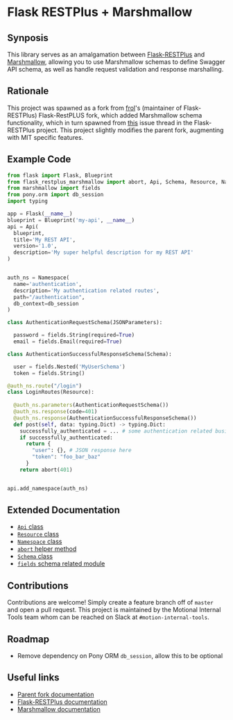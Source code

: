 # Flask RESTPlus + Marshmallow


## Synposis
This library serves as an amalgamation between [Flask-RESTPlus](https://flask-restplus.readthedocs.io/en/stable/) and [Marshmallow](https://marshmallow.readthedocs.io/en/3.0/), allowing you to use Marshmallow schemas to define Swagger API schema, as well as handle request validation and response marshalling.

## Rationale

This project was spawned as a fork from [frol](https://github.com/frol)'s (maintainer of Flask-RESTPlus) Flask-RestPLUS fork, which added Marshmallow schema functionality, which in turn spawned from [this](https://github.com/noirbizarre/flask-restplus/issues/9#issuecomment-422555888) issue thread in the Flask-RESTPlus project. This project slightly modifies the parent fork, augmenting with MIT specific features.

## Example Code
```python
from flask import Flask, Blueprint
from flask_restplus_marshmallow import abort, Api, Schema, Resource, Namespace, JSONParameters
from marshmallow import fields
from pony.orm import db_session
import typing

app = Flask(__name__)
blueprint = Blueprint('my-api', __name__)
api = Api(
  blueprint,
  title='My REST API',
  version='1.0',
  description='My super helpful description for my REST API'
)


auth_ns = Namespace(
  name='authentication',
  description='My authentication related routes',
  path="/authentication",
  db_context=db_session
)

class AuthenticationRequestSchema(JSONParameters):

  password = fields.String(required=True)
  email = fields.Email(required=True)

class AuthenticationSuccessfulResponseSchema(Schema):

  user = fields.Nested('MyUserSchema')
  token = fields.String()

@auth_ns.route("/login")
class LoginRoutes(Resource):
  
  @auth_ns.parameters(AuthenticationRequestSchema())
  @auth_ns.response(code=401)
  @auth_ns.response(AuthenticationSuccessfulResponseSchema())
  def post(self, data: typing.Dict) -> typing.Dict:
    successfully_authenticated = ... # some authentication related business logic here
    if successfully_authenticated:
      return {
        "user": {}, # JSON response here
        "token": "foo_bar_baz"
      }
    return abort(401)


api.add_namespace(auth_ns)
```

## Extended Documentation
- [`Api` class](https://flask-restplus.readthedocs.io/en/stable/api.html#flask_restplus.Api)
- [`Resource` class](https://flask-restplus.readthedocs.io/en/stable/api.html#flask_restplus.Resource)
- [`Namespace` class](https://flask-restplus.readthedocs.io/en/stable/api.html#flask_restplus.Namespace)
- [`abort` helper method](https://flask-restplus.readthedocs.io/en/stable/api.html#flask_restplus.Namespace.abort)
- [`Schema` class](https://marshmallow.readthedocs.io/en/latest/api_reference.html#marshmallow.Schema)
- [`fields` schema related module](https://marshmallow.readthedocs.io/en/latest/api_reference.html#module-marshmallow.fields)

## Contributions
Contributions are welcome! Simply create a feature branch off of `master` and open a pull request. This project is maintained by the Motional Internal Tools team whom can be reached on Slack at `#motion-internal-tools`.

## Roadmap
- Remove dependency on Pony ORM `db_session`, allow this to be optional

## Useful links
- [Parent fork documentation](https://github.com/frol/flask-restplus-server-example)
- [Flask-RESTPlus documentation](https://flask-restplus.readthedocs.io/en/stable/)
- [Marshmallow documentation](https://marshmallow.readthedocs.io/en/3.0/)